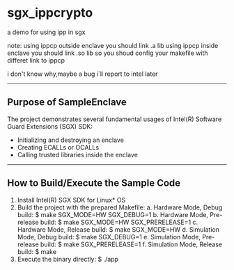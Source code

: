 # sgx_ippcrypto
a demo for using ipp in sgx

note:
using ippcp outside enclave you should link .a lib
using ippcp inside enclave you should link .so lib
so you shoud config your makefile with differet link to ippcp

i don't know why,maybe a bug
i`ll report to intel later

------------------------
Purpose of SampleEnclave
------------------------
The project demonstrates several fundamental usages of Intel(R) Software Guard 
Extensions (SGX) SDK:
- Initializing and destroying an enclave
- Creating ECALLs or OCALLs
- Calling trusted libraries inside the enclave

------------------------------------
How to Build/Execute the Sample Code
------------------------------------
1. Install Intel(R) SGX SDK for Linux* OS
2. Build the project with the prepared Makefile:
    a. Hardware Mode, Debug build:
        $ make SGX_MODE=HW SGX_DEBUG=1
    b. Hardware Mode, Pre-release build:
        $ make SGX_MODE=HW SGX_PRERELEASE=1
    c. Hardware Mode, Release build:
        $ make SGX_MODE=HW
    d. Simulation Mode, Debug build:
        $ make SGX_DEBUG=1
    e. Simulation Mode, Pre-release build:
        $ make SGX_PRERELEASE=1
    f. Simulation Mode, Release build:
        $ make
3. Execute the binary directly:
    $ ./app

